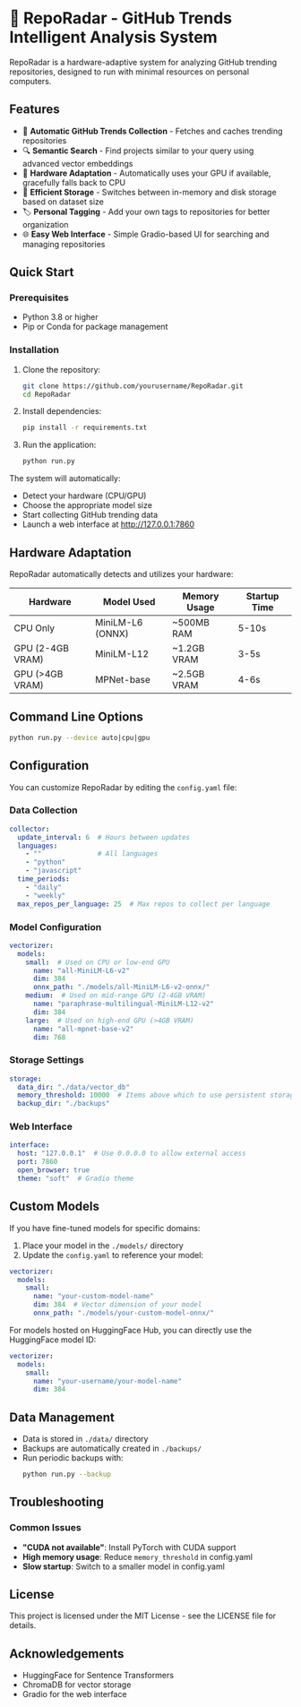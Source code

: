 # 🔭 RepoRadar - GitHub Trends Intelligent Analysis System

RepoRadar is a hardware-adaptive system for analyzing GitHub trending repositories, designed to run with minimal resources on personal computers.

## Features

- 🔄 **Automatic GitHub Trends Collection** - Fetches and caches trending repositories
- 🔍 **Semantic Search** - Find projects similar to your query using advanced vector embeddings
- 🤖 **Hardware Adaptation** - Automatically uses your GPU if available, gracefully falls back to CPU
- 💾 **Efficient Storage** - Switches between in-memory and disk storage based on dataset size
- 🏷️ **Personal Tagging** - Add your own tags to repositories for better organization
- 🌐 **Easy Web Interface** - Simple Gradio-based UI for searching and managing repositories

## Quick Start

### Prerequisites

- Python 3.8 or higher
- Pip or Conda for package management

### Installation

1. Clone the repository:
   ```bash
   git clone https://github.com/yourusername/RepoRadar.git
   cd RepoRadar
   ```

2. Install dependencies:
   ```bash
   pip install -r requirements.txt
   ```

3. Run the application:
   ```bash
   python run.py
   ```
   
The system will automatically:
- Detect your hardware (CPU/GPU)
- Choose the appropriate model size
- Start collecting GitHub trending data
- Launch a web interface at http://127.0.0.1:7860

## Hardware Adaptation

RepoRadar automatically detects and utilizes your hardware:

| Hardware | Model Used | Memory Usage | Startup Time |
|----------|------------|--------------|--------------|
| CPU Only | MiniLM-L6 (ONNX) | ~500MB RAM | 5-10s |
| GPU (2-4GB VRAM) | MiniLM-L12 | ~1.2GB VRAM | 3-5s |
| GPU (>4GB VRAM) | MPNet-base | ~2.5GB VRAM | 4-6s |

## Command Line Options

```bash
python run.py --device auto|cpu|gpu
```

## Configuration

You can customize RepoRadar by editing the `config.yaml` file:

### Data Collection
```yaml
collector:
  update_interval: 6  # Hours between updates
  languages:
    - ""              # All languages
    - "python"
    - "javascript"
  time_periods:
    - "daily"
    - "weekly"
  max_repos_per_language: 25  # Max repos to collect per language
```

### Model Configuration
```yaml
vectorizer:
  models:
    small:  # Used on CPU or low-end GPU
      name: "all-MiniLM-L6-v2"
      dim: 384
      onnx_path: "./models/all-MiniLM-L6-v2-onnx/"
    medium:  # Used on mid-range GPU (2-4GB VRAM)
      name: "paraphrase-multilingual-MiniLM-L12-v2"
      dim: 384
    large:  # Used on high-end GPU (>4GB VRAM)
      name: "all-mpnet-base-v2"
      dim: 768
```

### Storage Settings
```yaml
storage:
  data_dir: "./data/vector_db"
  memory_threshold: 10000  # Items above which to use persistent storage
  backup_dir: "./backups"
```

### Web Interface
```yaml
interface:
  host: "127.0.0.1"  # Use 0.0.0.0 to allow external access
  port: 7860
  open_browser: true
  theme: "soft"  # Gradio theme
```

## Custom Models

If you have fine-tuned models for specific domains:

1. Place your model in the `./models/` directory
2. Update the `config.yaml` to reference your model:

```yaml
vectorizer:
  models:
    small:
      name: "your-custom-model-name"
      dim: 384  # Vector dimension of your model
      onnx_path: "./models/your-custom-model-onnx/"
```

For models hosted on HuggingFace Hub, you can directly use the HuggingFace model ID:

```yaml
vectorizer:
  models:
    small:
      name: "your-username/your-model-name"
      dim: 384
```

## Data Management

- Data is stored in `./data/` directory
- Backups are automatically created in `./backups/`
- Run periodic backups with:
  ```bash
  python run.py --backup
  ```

## Troubleshooting

### Common Issues

- **"CUDA not available"**: Install PyTorch with CUDA support
- **High memory usage**: Reduce `memory_threshold` in config.yaml
- **Slow startup**: Switch to a smaller model in config.yaml

## License

This project is licensed under the MIT License - see the LICENSE file for details.

## Acknowledgements

- HuggingFace for Sentence Transformers
- ChromaDB for vector storage
- Gradio for the web interface
